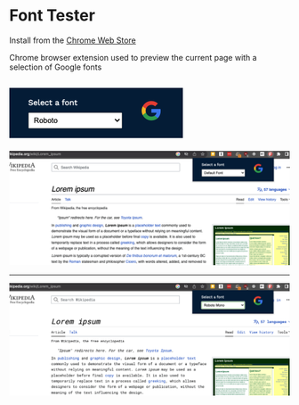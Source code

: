 # Font Tester

Install from the [Chrome Web Store](https://chrome.google.com/webstore/detail/font-tester/imccahjhfnnifmcmfelbcijnilebgggg)

Chrome browser extension used to preview the current page with a selection of Google fonts

## ![Extension popup](./images/GFT-popup.png)

![App screenshot 1](./images/GFT-screenshot1.png)  
  
---  

![App screenshot 2](./images/GFT-screenshot2.png)
